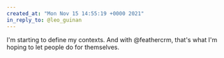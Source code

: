 ```yaml
---
created_at: "Mon Nov 15 14:55:19 +0000 2021"
in_reply_to: @leo_guinan
---
```


I'm starting to define my contexts. And with @feathercrm, that's what I'm hoping to let people do for themselves.